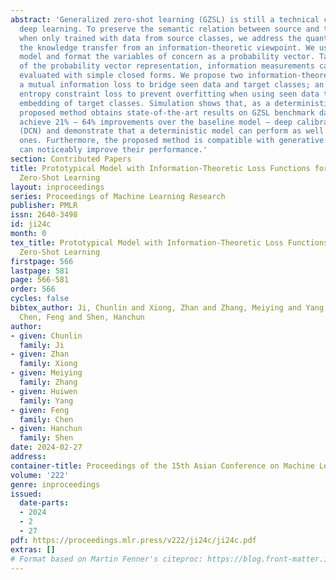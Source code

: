 ```yaml
---
abstract: 'Generalized zero-shot learning (GZSL) is still a technical challenge of
  deep learning. To preserve the semantic relation between source and target classes
  when only trained with data from source classes, we address the quantification of
  the knowledge transfer from an information-theoretic viewpoint. We use the prototypical
  model and format the variables of concern as a probability vector. Taking advantage
  of the probability vector representation, information measurements can be effectively
  evaluated with simple closed forms. We propose two information-theoretic loss functions:
  a mutual information loss to bridge seen data and target classes; an uncertainty-aware
  entropy constraint loss to prevent overfitting when using seen data to learn the
  embedding of target classes. Simulation shows that, as a deterministic model, our
  proposed method obtains state-of-the-art results on GZSL benchmark datasets. We
  achieve 21% − 64% improvements over the baseline model – deep calibration network
  (DCN) and demonstrate that a deterministic model can perform as well as generative
  ones. Furthermore, the proposed method is compatible with generative models and
  can noticeably improve their performance.'
section: Contributed Papers
title: Prototypical Model with Information-Theoretic Loss Functions for Generalized
  Zero-Shot Learning
layout: inproceedings
series: Proceedings of Machine Learning Research
publisher: PMLR
issn: 2640-3498
id: ji24c
month: 0
tex_title: Prototypical Model with Information-Theoretic Loss Functions for Generalized
  Zero-Shot Learning
firstpage: 566
lastpage: 581
page: 566-581
order: 566
cycles: false
bibtex_author: Ji, Chunlin and Xiong, Zhan and Zhang, Meiying and Yang, Huiwen and
  Chen, Feng and Shen, Hanchun
author:
- given: Chunlin
  family: Ji
- given: Zhan
  family: Xiong
- given: Meiying
  family: Zhang
- given: Huiwen
  family: Yang
- given: Feng
  family: Chen
- given: Hanchun
  family: Shen
date: 2024-02-27
address:
container-title: Proceedings of the 15th Asian Conference on Machine Learning
volume: '222'
genre: inproceedings
issued:
  date-parts:
  - 2024
  - 2
  - 27
pdf: https://proceedings.mlr.press/v222/ji24c/ji24c.pdf
extras: []
# Format based on Martin Fenner's citeproc: https://blog.front-matter.io/posts/citeproc-yaml-for-bibliographies/
---
```

